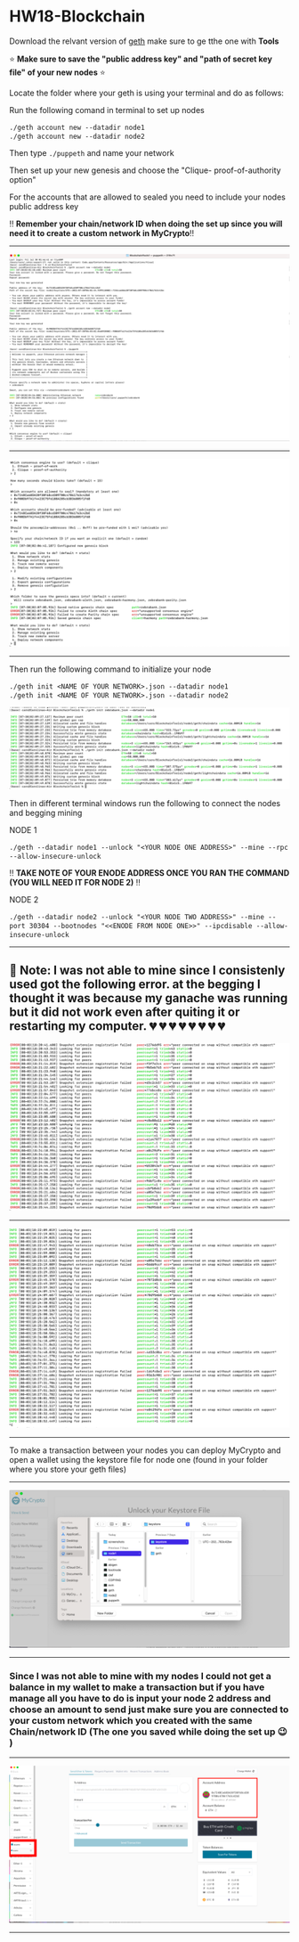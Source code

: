# HW18-Blockchain

Download the relvant version of [geth]( https://geth.ethereum.org/downloads/)  make sure to ge tthe one with **Tools**

:star: **Make sure to save the "public address key" and "path of secret key file" of your new nodes** :star:

Locate the folder where your geth is using your terminal and do as follows:

Run the following comand in terminal to set up nodes 

```
./geth account new --datadir node1
./geth account new --datadir node2

```

Then type ``` ./puppeth ``` and name your network

Then set up your new genesis and choose the "Clique- proof-of-authority option"

For the accounts that are allowed to sealed you need to include your nodes public address key

:bangbang: **Remember your chain/network ID when doing the set up since you will need it to create a custom network in MyCrypto**:bangbang:

---
![Set_up](screenshots/zebrabank1.png)

---

![Set_up](screenshots/zebrabankgenesissetup2.png)

---

Then run the following command to initialize your node 

```
./geth init <NAME OF YOUR NETWORK>.json --datadir node1
./geth init <NAME OF YOUR NETWORK>.json --datadir node2

```

![Node_init](screenshots/zebra3.png)

Then in different terminal windows run the following to connect the nodes and begging mining 

NODE 1 
```
./geth --datadir node1 --unlock "<YOUR NODE ONE ADDRESS>" --mine --rpc --allow-insecure-unlock

```
:bangbang: **TAKE NOTE OF YOUR ENODE ADDRESS ONCE YOU RAN THE COMMAND (YOU WILL NEED IT FOR NODE 2)** :bangbang:

NODE 2 
```
./geth --datadir node2 --unlock "<YOUR NODE TWO ADDRESS>" --mine --port 30304 --bootnodes "<<ENODE FROM NODE ONE>>" --ipcdisable --allow-insecure-unlock

```
---
:anger: Note:
I was not able to mine since I consistenly used got the following error.
at the begging I thought it was because my ganache was running but it did not work even after quiting it or restarting my computer.
 :broken_heart: :broken_heart: :broken_heart: :broken_heart: :broken_heart: :broken_heart: :broken_heart: :broken_heart:
---
![Node1_error](screenshots/node1err.png)

---

![Node2_error](screenshots/node2err.png)

---

To make a transaction between your nodes you can deploy MyCrypto and open a wallet using the keystore file for node one (found in your folder where you store your geth files)

---
![using_keystore_file](screenshots/zebraloginwkeystore.png)

---

### Since I was not able to mine with my nodes I could not get a balance in my wallet to make a transaction but if you have manage all you have to do is input your node 2 address and choose an amount to send just make sure you are connected to your custom network which you created with the same Chain/network ID (The one you saved while doing the set up :wink: )

---
![Connected_to_custome](screenshots/zebramycrypto.png)

---
